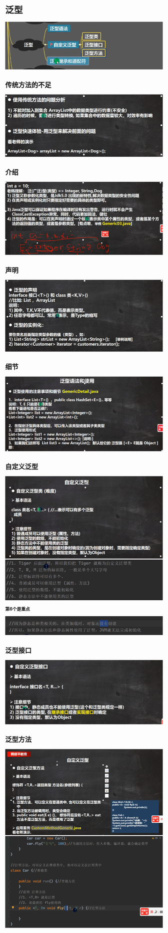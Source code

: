 # 泛型
![输入图片说明](/imgs/2024-07-19/3CvGOS8PwP2DRTkM.png)

## 传统方法的不足
![输入图片说明](/imgs/2024-07-19/HrzorOzXDZPwQEM1.png)

## 介绍
![输入图片说明](/imgs/2024-07-19/n1AZo566caAysgjW.png)

## 声明
![输入图片说明](/imgs/2024-07-19/A6YzfpvvT3gIHYjU.png)

## 细节
![输入图片说明](/imgs/2024-07-19/HPFnE8VzdX6ID0bk.png)

## 自定义泛型
![输入图片说明](/imgs/2024-07-19/K6JIpU7nZLQ6C1g2.png)
![输入图片说明](/imgs/2024-07-19/S1hUJq4PcJHKLEjI.png)

**第6个是重点**

![输入图片说明](/imgs/2024-07-19/7SA0tnfTZ859vSDh.png)

## 泛型接口
![输入图片说明](/imgs/2024-07-19/dmeSL5Eq3UYGnzTZ.png)

## 泛型方法
![输入图片说明](/imgs/2024-07-19/FQ6bBPxS7LTBU7us.png)
![输入图片说明](/imgs/2024-07-19/d5IGJgVLGD1c1c7f.png)



<!--stackedit_data:
eyJoaXN0b3J5IjpbLTcwOTQ2NDI3NSwtNzI5NDgwNDIxLC0xMz
c1MTYzNjYwLDE3NzQ1MTU4NzgsLTEyMzQzNzA1NzUsLTE4Njk1
MzgxMDgsNTM5MzE5MjE5LC01NTYxMjQ0LDg1MDExODE2NSwtMT
U1MDE0MDA4MSwxOTcyNTA0NjA1XX0=
-->